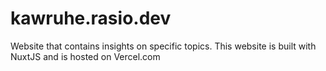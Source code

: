 # kawruhe.rasio.dev
Website that contains insights on specific topics. This website is built with NuxtJS and is hosted on Vercel.com
